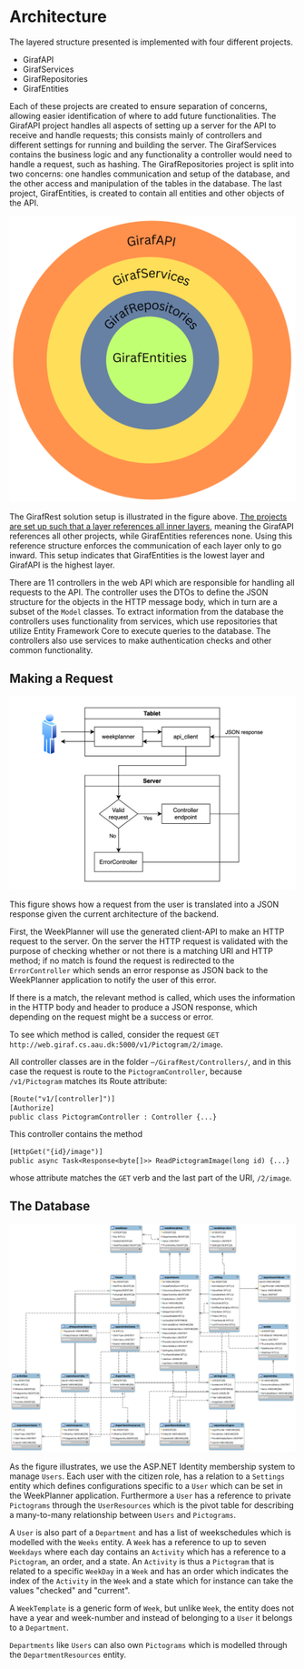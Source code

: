 # Architecture

The layered structure presented is implemented with four different projects.
  - GirafAPI
  - GirafServices
  - GirafRepositories
  - GirafEntities

Each of these projects are created to ensure separation of concerns, allowing easier identification of where to add future functionalities. The GirafAPI project handles all aspects of setting up a server for the API to receive and handle requests; this consists mainly of controllers and different settings for running and building the server. The GirafServices contains the business logic and any functionality a controller would need to handle a request, such as hashing. The GirafRepositories project is split into two concerns: one handles communication and setup of the database, and the other access and manipulation of the tables in the database. The last project, GirafEntities, is created to contain all entities and other objects of the API.

![APIStructure](images/GirafEntities.svg "API Structure")

The GirafRest solution setup is illustrated in the figure above. <ins>The projects are set up such that a layer references all inner layers</ins>, meaning the GirafAPI references all other projects, while GirafEntities references none. Using this reference structure enforces the communication of each layer only to go inward. This setup indicates that GirafEntities is the lowest layer and GirafAPI is the highest layer.

There are 11 controllers in the web API which are responsible for handling all requests to the API. The controller uses the DTOs to
define the JSON structure for the objects in the HTTP message body, which in turn
are a subset of the ``Model`` classes. To extract information from the database
the controllers uses functionality from services, which use repositories that utilize Entity Framework Core to execute queries to the database.
The controllers also use services to make authentication checks
and other common functionality.

## Making a Request

![ResponseToBackend](images/api_request_to_response_structure.png "Response to Backend")

This figure shows how a request from the user is translated into a JSON response
given the current architecture of the backend.

First, the WeekPlanner will use the generated client-API to make an HTTP request
to the server. On the server the HTTP request is validated with the purpose of
checking whether or not there is a matching URI and HTTP method; if no match is
found the request is redirected to the ```ErrorController``` which sends an error
response as JSON back to the WeekPlanner application to notify the user of this error.

If there is a match, the relevant method is called, which uses the information in
the HTTP body and header to produce a JSON response, which depending on the request
might be a success or error.

To see which method is called, consider the request
``GET http://web.giraf.cs.aau.dk:5000/v1/Pictogram/2/image``.

All controller classes are in the folder ```⋯/GirafRest/Controllers/```, and in
this case the request is route to the ```PictogramController```, because ```/v1/Pictogram```
matches its Route attribute:

```Csharp
[Route("v1/[controller]")]
[Authorize]
public class PictogramController : Controller {...}
```

This controller contains the method

```Csharp
[HttpGet("{id}/image")]
public async Task<Response<byte[]>> ReadPictogramImage(long id) {...}
```

whose attribute matches the ```GET``` verb and the last part of the URI, ```/2/image```.

## The Database

![DatabaseStructure](images/database_structure.png "Database Structure")

As the figure illustrates, we use the ASP.NET Identity membership system to manage
``Users``. Each user with the citizen role, has a relation to a ``Settings``
entity which defines configurations specific to a ```User``` which can be set in
the WeekPlanner application. Furthermore a ```User``` has a reference to private
``Pictograms`` through the ``UserResources`` which is the pivot table for describing
a many-to-many relationship between ```Users``` and ```Pictograms```.

A ```User``` is also part of a ```Department``` and has a list of weekschedules
which is modelled with the ```Weeks``` entity. A ```Week``` has a reference to up
to seven ```Weekdays``` where each day contains an ```Activity``` which has a reference
to a ```Pictogram```, an order, and a state. An ```Activity``` is thus a ```Pictogram```
that is related to a specific ```WeekDay``` in a ```Week``` and has an order which
indicates the index of the ```Activity``` in the ```Week``` and a state which for
instance can take the values "checked" and "current".

A ```WeekTemplate``` is a generic form of ```Week```, but unlike ```Week```, the
entity does not have a year and week-number and instead of belonging to a ```User```
it belongs to a ```Department```.

```Departments``` like ```Users``` can also own ```Pictograms``` which is modelled
through the ```DepartmentResources``` entity.
